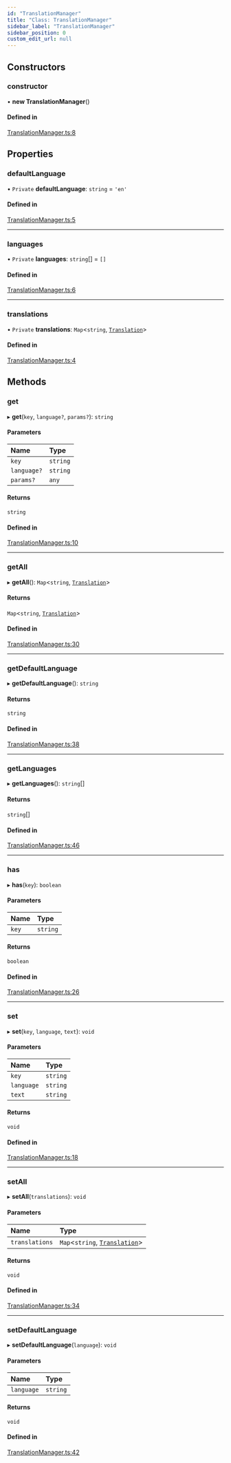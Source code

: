 ```yaml
---
id: "TranslationManager"
title: "Class: TranslationManager"
sidebar_label: "TranslationManager"
sidebar_position: 0
custom_edit_url: null
---
```


## Constructors

### constructor

• **new TranslationManager**()

#### Defined in

[TranslationManager.ts:8](https://github.com/ZumitoTeam/zumito-framework/blob/4711543/src/TranslationManager.ts#L8)

## Properties

### defaultLanguage

• `Private` **defaultLanguage**: `string` = `'en'`

#### Defined in

[TranslationManager.ts:5](https://github.com/ZumitoTeam/zumito-framework/blob/4711543/src/TranslationManager.ts#L5)

___

### languages

• `Private` **languages**: `string`[] = `[]`

#### Defined in

[TranslationManager.ts:6](https://github.com/ZumitoTeam/zumito-framework/blob/4711543/src/TranslationManager.ts#L6)

___

### translations

• `Private` **translations**: `Map`<`string`, [`Translation`](Translation.md)\>

#### Defined in

[TranslationManager.ts:4](https://github.com/ZumitoTeam/zumito-framework/blob/4711543/src/TranslationManager.ts#L4)

## Methods

### get

▸ **get**(`key`, `language?`, `params?`): `string`

#### Parameters

| Name | Type |
| :------ | :------ |
| `key` | `string` |
| `language?` | `string` |
| `params?` | `any` |

#### Returns

`string`

#### Defined in

[TranslationManager.ts:10](https://github.com/ZumitoTeam/zumito-framework/blob/4711543/src/TranslationManager.ts#L10)

___

### getAll

▸ **getAll**(): `Map`<`string`, [`Translation`](Translation.md)\>

#### Returns

`Map`<`string`, [`Translation`](Translation.md)\>

#### Defined in

[TranslationManager.ts:30](https://github.com/ZumitoTeam/zumito-framework/blob/4711543/src/TranslationManager.ts#L30)

___

### getDefaultLanguage

▸ **getDefaultLanguage**(): `string`

#### Returns

`string`

#### Defined in

[TranslationManager.ts:38](https://github.com/ZumitoTeam/zumito-framework/blob/4711543/src/TranslationManager.ts#L38)

___

### getLanguages

▸ **getLanguages**(): `string`[]

#### Returns

`string`[]

#### Defined in

[TranslationManager.ts:46](https://github.com/ZumitoTeam/zumito-framework/blob/4711543/src/TranslationManager.ts#L46)

___

### has

▸ **has**(`key`): `boolean`

#### Parameters

| Name | Type |
| :------ | :------ |
| `key` | `string` |

#### Returns

`boolean`

#### Defined in

[TranslationManager.ts:26](https://github.com/ZumitoTeam/zumito-framework/blob/4711543/src/TranslationManager.ts#L26)

___

### set

▸ **set**(`key`, `language`, `text`): `void`

#### Parameters

| Name | Type |
| :------ | :------ |
| `key` | `string` |
| `language` | `string` |
| `text` | `string` |

#### Returns

`void`

#### Defined in

[TranslationManager.ts:18](https://github.com/ZumitoTeam/zumito-framework/blob/4711543/src/TranslationManager.ts#L18)

___

### setAll

▸ **setAll**(`translations`): `void`

#### Parameters

| Name | Type |
| :------ | :------ |
| `translations` | `Map`<`string`, [`Translation`](Translation.md)\> |

#### Returns

`void`

#### Defined in

[TranslationManager.ts:34](https://github.com/ZumitoTeam/zumito-framework/blob/4711543/src/TranslationManager.ts#L34)

___

### setDefaultLanguage

▸ **setDefaultLanguage**(`language`): `void`

#### Parameters

| Name | Type |
| :------ | :------ |
| `language` | `string` |

#### Returns

`void`

#### Defined in

[TranslationManager.ts:42](https://github.com/ZumitoTeam/zumito-framework/blob/4711543/src/TranslationManager.ts#L42)
